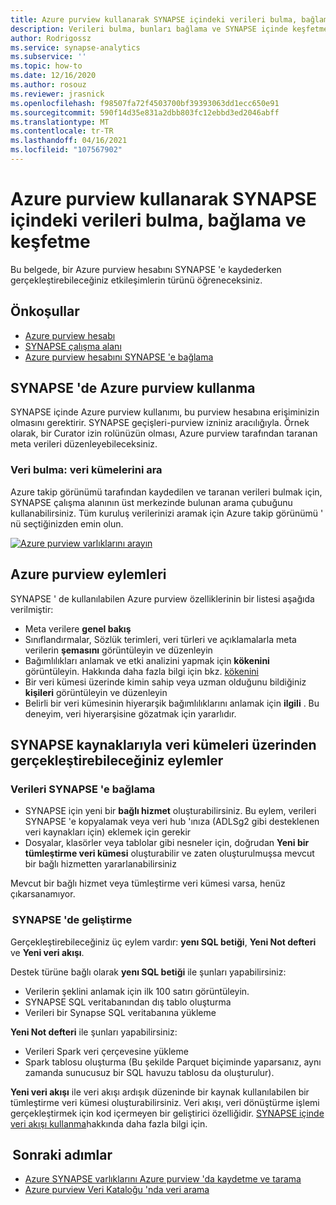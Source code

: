 ```yaml
---
title: Azure purview kullanarak SYNAPSE içindeki verileri bulma, bağlama ve keşfetme
description: Verileri bulma, bunları bağlama ve SYNAPSE içinde keşfetme hakkında rehberlik
author: Rodrigossz
ms.service: synapse-analytics
ms.subservice: ''
ms.topic: how-to
ms.date: 12/16/2020
ms.author: rosouz
ms.reviewer: jrasnick
ms.openlocfilehash: f98507fa72f4503700bf39393063dd1ecc650e91
ms.sourcegitcommit: 590f14d35e831a2dbb803fc12ebbd3ed2046abff
ms.translationtype: MT
ms.contentlocale: tr-TR
ms.lasthandoff: 04/16/2021
ms.locfileid: "107567902"
---
```

# <a name="discover-connect-and-explore-data-in-synapse-using-azure-purview"></a>Azure purview kullanarak SYNAPSE içindeki verileri bulma, bağlama ve keşfetme 

Bu belgede, bir Azure purview hesabını SYNAPSE 'e kaydederken gerçekleştirebileceğiniz etkileşimlerin türünü öğreneceksiniz. 

## <a name="prerequisites"></a>Önkoşullar 

- [Azure purview hesabı](../../purview/create-catalog-portal.md) 
- [SYNAPSE çalışma alanı](../quickstart-create-workspace.md) 
- [Azure purview hesabını SYNAPSE 'e bağlama](quickstart-connect-azure-purview.md) 

## <a name="using-azure-purview-in-synapse"></a>SYNAPSE 'de Azure purview kullanma 

SYNAPSE içinde Azure purview kullanımı, bu purview hesabına erişiminizin olmasını gerektirir. SYNAPSE geçişleri-purview izniniz aracılığıyla. Örnek olarak, bir Curator izin rolünüzün olması, Azure purview tarafından taranan meta verileri düzenleyebileceksiniz. 

### <a name="data-discovery-search-datasets"></a>Veri bulma: veri kümelerini ara 

Azure takip görünümü tarafından kaydedilen ve taranan verileri bulmak için, SYNAPSE çalışma alanının üst merkezinde bulunan arama çubuğunu kullanabilirsiniz. Tüm kuruluş verilerinizi aramak için Azure takip görünümü ' nü seçtiğinizden emin olun. 

[![Azure purview varlıklarını arayın](./media/purview-access.png)](./media/purview-access.png#lightbox)

## <a name="azure-purview-actions"></a>Azure purview eylemleri 

SYNAPSE ' de kullanılabilen Azure purview özelliklerinin bir listesi aşağıda verilmiştir: 
- Meta verilere **genel bakış** 
- Sınıflandırmalar, Sözlük terimleri, veri türleri ve açıklamalarla meta verilerin **şemasını** görüntüleyin ve düzenleyin 
- Bağımlılıkları anlamak ve etki analizini yapmak için **kökenini** görüntüleyin. Hakkında daha fazla bilgi için bkz. [kökenini](../../purview/catalog-lineage-user-guide.md)
- Bir veri kümesi üzerinde kimin sahip veya uzman olduğunu bildiğiniz **kişileri** görüntüleyin ve düzenleyin 
- Belirli bir veri kümesinin hiyerarşik bağımlılıklarını anlamak için **ilgili** . Bu deneyim, veri hiyerarşisine gözatmak için yararlıdır.

## <a name="actions-that-you-can-perform-over-datasets-with-synapse-resources"></a>SYNAPSE kaynaklarıyla veri kümeleri üzerinden gerçekleştirebileceğiniz eylemler 

### <a name="connect-data-to-synapse"></a>Verileri SYNAPSE 'e bağlama 

- SYNAPSE için yeni bir **bağlı hizmet** oluşturabilirsiniz. Bu eylem, verileri SYNAPSE 'e kopyalamak veya veri hub 'ınıza (ADLSg2 gibi desteklenen veri kaynakları için) eklemek için gerekir 
- Dosyalar, klasörler veya tablolar gibi nesneler için, doğrudan **Yeni bir tümleştirme veri kümesi** oluşturabilir ve zaten oluşturulmuşsa mevcut bir bağlı hizmetten yararlanabilirsiniz 

Mevcut bir bağlı hizmet veya tümleştirme veri kümesi varsa, henüz çıkarsanamıyor. 

###  <a name="develop-in-synapse"></a>SYNAPSE 'de geliştirme 

Gerçekleştirebileceğiniz üç eylem vardır: **yenı SQL betiği**, **Yeni Not defteri** ve **Yeni veri akışı**. 

Destek türüne bağlı olarak **yenı SQL betiği** ile şunları yapabilirsiniz: 
- Verilerin şeklini anlamak için ilk 100 satırı görüntüleyin. 
- SYNAPSE SQL veritabanından dış tablo oluşturma 
- Verileri bir Synapse SQL veritabanına yükleme 
 
**Yeni Not defteri** ile şunları yapabilirsiniz: 
- Verileri Spark veri çerçevesine yükleme 
- Spark tablosu oluşturma (Bu şekilde Parquet biçiminde yaparsanız, aynı zamanda sunucusuz bir SQL havuzu tablosu da oluşturulur). 
 
**Yeni veri akışı** ile veri akışı ardışık düzeninde bir kaynak kullanılabilen bir tümleştirme veri kümesi oluşturabilirsiniz. Veri akışı, veri dönüştürme işlemi gerçekleştirmek için kod içermeyen bir geliştirici özelliğidir. [SYNAPSE içinde veri akışı kullanma](../quickstart-data-flow.md)hakkında daha fazla bilgi için.

##  <a name="nextsteps"></a>Sonraki adımlar 

- [Azure SYNAPSE varlıklarını Azure purview 'da kaydetme ve tarama](../../purview/register-scan-azure-synapse-analytics.md)
- [Azure purview Veri Kataloğu 'nda veri arama](../../purview/how-to-search-catalog.md)
